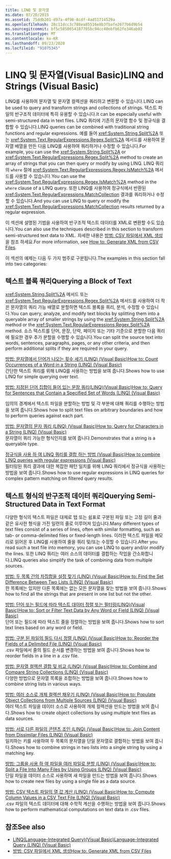 ```yaml
---
title: LINQ 및 문자열
ms.date: 07/20/2015
ms.assetid: 75ddb201-d97a-4f98-8cdf-4ad51714529a
ms.openlocfilehash: 28c11dcc3c788ea85516e8b3fbafe2677b6d9b54
ms.sourcegitcommit: bf5c5850654187705bc94cc40ebfb62fe346ab02
ms.translationtype: MT
ms.contentlocale: ko-KR
ms.lasthandoff: 09/23/2020
ms.locfileid: "91075345"
---
```

# <a name="linq-and-strings-visual-basic"></a><span data-ttu-id="db8cf-102">LINQ 및 문자열(Visual Basic)</span><span class="sxs-lookup"><span data-stu-id="db8cf-102">LINQ and Strings (Visual Basic)</span></span>

<span data-ttu-id="db8cf-103">LINQ를 사용하여 문자열 및 문자열 컬렉션을 쿼리하고 변환할 수 있습니다.</span><span class="sxs-lookup"><span data-stu-id="db8cf-103">LINQ can be used to query and transform strings and collections of strings.</span></span> <span data-ttu-id="db8cf-104">텍스트 파일의 반구조적 데이터에 특히 유용할 수 있습니다.</span><span class="sxs-lookup"><span data-stu-id="db8cf-104">It can be especially useful with semi-structured data in text files.</span></span> <span data-ttu-id="db8cf-105">LINQ 쿼리에 기존의 문자열 함수 및 정규식을 결합할 수 있습니다.</span><span class="sxs-lookup"><span data-stu-id="db8cf-105">LINQ queries can be combined with traditional string functions and regular expressions.</span></span> <span data-ttu-id="db8cf-106">예를 들어 <xref:System.String.Split%2A> 또는 <xref:System.Text.RegularExpressions.Regex.Split%2A> 메서드를 사용하여 문자열 배열을 만든 다음 LINQ를 사용하여 쿼리하거나 수정할 수 있습니다.</span><span class="sxs-lookup"><span data-stu-id="db8cf-106">For example, you can use the <xref:System.String.Split%2A> or <xref:System.Text.RegularExpressions.Regex.Split%2A> method to create an array of strings that you can then query or modify by using LINQ.</span></span> <span data-ttu-id="db8cf-107">LINQ 쿼리의 `where` 절에 <xref:System.Text.RegularExpressions.Regex.IsMatch%2A> 메서드를 사용할 수 있습니다.</span><span class="sxs-lookup"><span data-stu-id="db8cf-107">You can use the <xref:System.Text.RegularExpressions.Regex.IsMatch%2A> method in the `where` clause of a LINQ query.</span></span> <span data-ttu-id="db8cf-108">또한 LINQ를 사용하여 정규식에서 반환된 <xref:System.Text.RegularExpressions.MatchCollection> 결과를 쿼리하거나 수정할 수 있습니다.</span><span class="sxs-lookup"><span data-stu-id="db8cf-108">And you can use LINQ to query or modify the <xref:System.Text.RegularExpressions.MatchCollection> results returned by a regular expression.</span></span>  
  
 <span data-ttu-id="db8cf-109">이 섹션에 설명된 기법을 사용하여 반구조적 텍스트 데이터를 XML로 변환할 수도 있습니다.</span><span class="sxs-lookup"><span data-stu-id="db8cf-109">You can also use the techniques described in this section to transform semi-structured text data to XML.</span></span> <span data-ttu-id="db8cf-110">자세한 내용은 [방법: CSV 파일에서 XML 생성](../../../../standard/linq/generate-xml-csv-files.md)을 참조 하세요.</span><span class="sxs-lookup"><span data-stu-id="db8cf-110">For more information, see [How to: Generate XML from CSV Files](../../../../standard/linq/generate-xml-csv-files.md).</span></span>  
  
 <span data-ttu-id="db8cf-111">이 섹션의 예제는 다음 두 가지 범주로 구분됩니다.</span><span class="sxs-lookup"><span data-stu-id="db8cf-111">The examples in this section fall into two categories:</span></span>  
  
## <a name="querying-a-block-of-text"></a><span data-ttu-id="db8cf-112">텍스트 블록 쿼리</span><span class="sxs-lookup"><span data-stu-id="db8cf-112">Querying a Block of Text</span></span>  

 <span data-ttu-id="db8cf-113"><xref:System.String.Split%2A> 메서드 또는 <xref:System.Text.RegularExpressions.Regex.Split%2A> 메서드를 사용하여 더 작은 문자열의 쿼리 가능 배열로 분할하면 텍스트 블록을 쿼리, 분석, 수정할 수 있습니다.</span><span class="sxs-lookup"><span data-stu-id="db8cf-113">You can query, analyze, and modify text blocks by splitting them into a queryable array of smaller strings by using the <xref:System.String.Split%2A> method or the <xref:System.Text.RegularExpressions.Regex.Split%2A> method.</span></span> <span data-ttu-id="db8cf-114">소스 텍스트를 단어, 문장, 단락, 페이지 또는 기타 기준으로 분할한 다음 쿼리에 필요한 경우 추가 분할을 수행할 수 있습니다.</span><span class="sxs-lookup"><span data-stu-id="db8cf-114">You can split the source text into words, sentences, paragraphs, pages, or any other criteria, and then perform additional splits if they are required in your query.</span></span>  
  
 [<span data-ttu-id="db8cf-115">방법: 문자열에서 단어가 나오는 횟수 세기 (LINQ) (Visual Basic)</span><span class="sxs-lookup"><span data-stu-id="db8cf-115">How to: Count Occurrences of a Word in a String (LINQ) (Visual Basic)</span></span>](how-to-count-occurrences-of-a-word-in-a-string-linq.md)  
 <span data-ttu-id="db8cf-116">간단한 텍스트 쿼리를 위해 LINQ를 사용하는 방법을 보여 줍니다.</span><span class="sxs-lookup"><span data-stu-id="db8cf-116">Shows how to use LINQ for simple querying over text.</span></span>  
  
 [<span data-ttu-id="db8cf-117">방법: 지정된 단어 집합이 들어 있는 문장 쿼리(LINQ)(Visual Basic)</span><span class="sxs-lookup"><span data-stu-id="db8cf-117">How to: Query for Sentences that Contain a Specified Set of Words (LINQ) (Visual Basic)</span></span>](how-to-query-for-sentences-that-contain-a-specified-set-of-words.md)

 <span data-ttu-id="db8cf-118">임의의 경계에서 텍스트 파일을 분할하는 방법 및 각 부분에 대해 쿼리를 수행하는 방법을 보여 줍니다.</span><span class="sxs-lookup"><span data-stu-id="db8cf-118">Shows how to split text files on arbitrary boundaries and how to perform queries against each part.</span></span>  
  
 [<span data-ttu-id="db8cf-119">방법: 문자열의 문자 쿼리 (LINQ) (Visual Basic)</span><span class="sxs-lookup"><span data-stu-id="db8cf-119">How to: Query for Characters in a String (LINQ) (Visual Basic)</span></span>](how-to-query-for-characters-in-a-string-linq.md)  
 <span data-ttu-id="db8cf-120">문자열이 쿼리 가능한 형식인지를 보여 줍니다.</span><span class="sxs-lookup"><span data-stu-id="db8cf-120">Demonstrates that a string is a queryable type.</span></span>  
  
 [<span data-ttu-id="db8cf-121">정규식을 사용 하 여 LINQ 쿼리를 결합 하는 방법 (Visual Basic)</span><span class="sxs-lookup"><span data-stu-id="db8cf-121">How to combine LINQ queries with regular expressions (Visual Basic)</span></span>](how-to-combine-linq-queries-with-regular-expressions.md)  
 <span data-ttu-id="db8cf-122">필터링된 쿼리 결과에 대한 복잡한 패턴 일치를 위해 LINQ 쿼리에서 정규식을 사용하는 방법을 보여 줍니다.</span><span class="sxs-lookup"><span data-stu-id="db8cf-122">Shows how to use regular expressions in LINQ queries for complex pattern matching on filtered query results.</span></span>  
  
## <a name="querying-semi-structured-data-in-text-format"></a><span data-ttu-id="db8cf-123">텍스트 형식의 반구조적 데이터 쿼리</span><span class="sxs-lookup"><span data-stu-id="db8cf-123">Querying Semi-Structured Data in Text Format</span></span>  

 <span data-ttu-id="db8cf-124">다양한 형식의 텍스트 파일은 대체로 탭 또는 쉼표로 구분된 파일 또는 고정 길이 줄과 같은 유사한 형식을 가진 일련의 줄로 이루어져 있습니다.</span><span class="sxs-lookup"><span data-stu-id="db8cf-124">Many different types of text files consist of a series of lines, often with similar formatting, such as tab- or comma-delimited files or fixed-length lines.</span></span> <span data-ttu-id="db8cf-125">이러한 텍스트 파일을 메모리로 읽어온 후 LINQ를 사용하여 줄을 쿼리 및/또는 수정할 수 있습니다.</span><span class="sxs-lookup"><span data-stu-id="db8cf-125">After you read such a text file into memory, you can use LINQ to query and/or modify the lines.</span></span> <span data-ttu-id="db8cf-126">또한 LINQ 쿼리는 여러 소스의 데이터를 결합하는 작업을 간소화합니다.</span><span class="sxs-lookup"><span data-stu-id="db8cf-126">LINQ queries also simplify the task of combining data from multiple sources.</span></span>  
  
 [<span data-ttu-id="db8cf-127">방법: 두 목록 간의 차집합을 설정 찾기 (LINQ) (Visual Basic)</span><span class="sxs-lookup"><span data-stu-id="db8cf-127">How to: Find the Set Difference Between Two Lists (LINQ) (Visual Basic)</span></span>](how-to-find-the-set-difference-between-two-lists-linq.md)  
 <span data-ttu-id="db8cf-128">한 목록에는 있지만 다른 목록에는 없는 모든 문자열을 찾는 방법을 보여 줍니다.</span><span class="sxs-lookup"><span data-stu-id="db8cf-128">Shows how to find all the strings that are present in one list but not the other.</span></span>  
  
 [<span data-ttu-id="db8cf-129">방법: 단어 또는 필드에 따라 텍스트 데이터 정렬 또는 필터링(LINQ)(Visual Basic)</span><span class="sxs-lookup"><span data-stu-id="db8cf-129">How to: Sort or Filter Text Data by Any Word or Field (LINQ) (Visual Basic)</span></span>](how-to-sort-or-filter-text-data-by-any-word-or-field-linq.md)  
 <span data-ttu-id="db8cf-130">단어 또는 필드에 따라 텍스트 줄을 정렬하는 방법을 보여 줍니다.</span><span class="sxs-lookup"><span data-stu-id="db8cf-130">Shows how to sort text lines based on any word or field.</span></span>  
  
 [<span data-ttu-id="db8cf-131">방법: 구분 된 파일의 필드 다시 정렬 (LINQ) (Visual Basic)</span><span class="sxs-lookup"><span data-stu-id="db8cf-131">How to: Reorder the Fields of a Delimited File (LINQ) (Visual Basic)</span></span>](how-to-reorder-the-fields-of-a-delimited-file.md)  
 <span data-ttu-id="db8cf-132">.csv 파일에서 줄의 필드 순서를 변경하는 방법을 보여 줍니다.</span><span class="sxs-lookup"><span data-stu-id="db8cf-132">Shows how to reorder fields in a line in a .csv file.</span></span>  
  
 [<span data-ttu-id="db8cf-133">방법: 문자열 컬렉션 결합 및 비교 (LINQ) (Visual Basic)</span><span class="sxs-lookup"><span data-stu-id="db8cf-133">How to: Combine and Compare String Collections (LINQ) (Visual Basic)</span></span>](how-to-combine-and-compare-string-collections-linq.md)  
 <span data-ttu-id="db8cf-134">다양한 방법으로 문자열 목록을 조합하는 방법을 보여 줍니다.</span><span class="sxs-lookup"><span data-stu-id="db8cf-134">Shows how to combine string lists in various ways.</span></span>  
  
 [<span data-ttu-id="db8cf-135">방법: 여러 소스로 개체 컬렉션 채우기 (LINQ) (Visual Basic)</span><span class="sxs-lookup"><span data-stu-id="db8cf-135">How to: Populate Object Collections from Multiple Sources (LINQ) (Visual Basic)</span></span>](how-to-populate-object-collections-from-multiple-sources-linq.md)  
 <span data-ttu-id="db8cf-136">여러 텍스트 파일을 데이터 소스로 사용하여 개체 컬렉션을 만드는 방법을 보여 줍니다.</span><span class="sxs-lookup"><span data-stu-id="db8cf-136">Shows how to create object collections by using multiple text files as data sources.</span></span>  
  
 [<span data-ttu-id="db8cf-137">방법: 서로 다른 파일의 콘텐츠 조인 (LINQ) (Visual Basic)</span><span class="sxs-lookup"><span data-stu-id="db8cf-137">How to: Join Content from Dissimilar Files (LINQ) (Visual Basic)</span></span>](how-to-join-content-from-dissimilar-files-linq.md)  
 <span data-ttu-id="db8cf-138">일치하는 키를 사용하여 두 목록의 문자열을 단일 문자열로 결합하는 방법을 보여 줍니다.</span><span class="sxs-lookup"><span data-stu-id="db8cf-138">Shows how to combine strings in two lists into a single string by using a matching key.</span></span>  
  
 [<span data-ttu-id="db8cf-139">방법: 그룹을 사용 하 여 파일을 여러 파일로 분할 (LINQ) (Visual Basic)</span><span class="sxs-lookup"><span data-stu-id="db8cf-139">How to: Split a File Into Many Files by Using Groups (LINQ) (Visual Basic)</span></span>](how-to-split-a-file-into-many-files-by-using-groups-linq.md)  
 <span data-ttu-id="db8cf-140">단일 파일을 데이터 소스로 사용하여 새 파일을 만드는 방법을 보여 줍니다.</span><span class="sxs-lookup"><span data-stu-id="db8cf-140">Shows how to create new files by using a single file as a data source.</span></span>  
  
 [<span data-ttu-id="db8cf-141">방법: CSV 텍스트 파일의 열 값 계산 (LINQ) (Visual Basic)</span><span class="sxs-lookup"><span data-stu-id="db8cf-141">How to: Compute Column Values in a CSV Text File (LINQ) (Visual Basic)</span></span>](how-to-compute-column-values-in-a-csv-text-file-linq.md)  
 <span data-ttu-id="db8cf-142">.csv 파일의 텍스트 데이터에 대해 수학적 계산을 수행하는 방법을 보여 줍니다.</span><span class="sxs-lookup"><span data-stu-id="db8cf-142">Shows how to perform mathematical computations on text data in .csv files.</span></span>  
  
## <a name="see-also"></a><span data-ttu-id="db8cf-143">참조</span><span class="sxs-lookup"><span data-stu-id="db8cf-143">See also</span></span>

- [<span data-ttu-id="db8cf-144">LINQ(Language-Integrated Query)(Visual Basic)</span><span class="sxs-lookup"><span data-stu-id="db8cf-144">Language-Integrated Query (LINQ) (Visual Basic)</span></span>](index.md)
- [<span data-ttu-id="db8cf-145">방법: CSV 파일에서 XML 생성</span><span class="sxs-lookup"><span data-stu-id="db8cf-145">How to: Generate XML from CSV Files</span></span>](../../../../standard/linq/generate-xml-csv-files.md)
